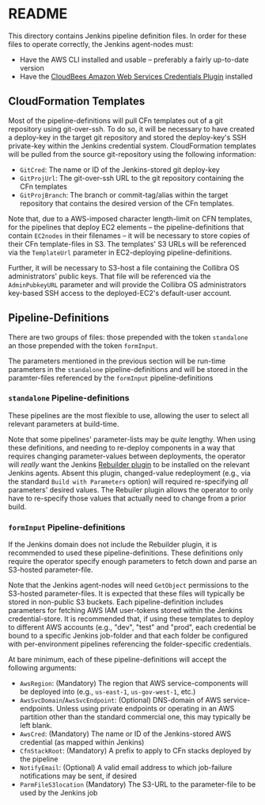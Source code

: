 # README

This directory contains Jenkins pipeline definition files. In order for these files to operate correctly, the Jenkins agent-nodes must:

* Have the AWS CLI installed and usable &ndash; preferably a fairly up-to-date version
* Have the [CloudBees Amazon Web Services Credentials Plugin](https://wiki.jenkins.io/display/JENKINS/CloudBees+AWS+Credentials+Plugin) installed

## CloudFormation Templates

Most of the pipeline-definitions will pull CFn templates out of a git repository using git-over-ssh. To do so, it will be necessary to have created a deploy-key in the target git repository and stored the deploy-key's SSH private-key within the Jenkins credential system. CloudFormation templates will be pulled from the source git-repository using the following information:

* `GitCred`: The name or ID of the Jenkins-stored git deploy-key
* `GitProjUrl`: The git-over-ssh URL to the git repository containing the CFn templates
* `GitProjBranch`: The branch or commit-tag/alias within the target repository that contains the desired version of the CFn templates.

Note that, due to a AWS-imposed character length-limit on CFN templates, for the pipelines that deploy EC2 elements &ndash; the pipeline-definitions that contain `EC2nodes` in their filenames &ndash; it will be necessary to store copies of their CFn template-files in S3. The templates' S3 URLs will be referenced via the `TemplateUrl` parameter in EC2-deploying pipeline-definitions.

Further, it will be necessary to S3-host a file containing the Collibra OS administrators' public keys. That file will be referenced via the `AdminPubkeyURL` parameter and will provide the Collibra OS administrators key-based SSH access to the deployed-EC2's default-user account.

## Pipeline-Definitions

There are two groups of files: those prepended with the token `standalone` an those prepended with the token `formInput`.

The parameters mentioned in the previous section will be run-time parameters in the `standalone` pipeline-definitions and will be stored in the paramter-files referenced by the `formInput` pipeline-definitions

### `standalone` Pipeline-definitions

These pipelines are the most flexible to use, allowing the user to select all relevant parameters at build-time. 

Note that some pipelines' parameter-lists may be _quite_ lengthy. When using these definitions, and needing to re-deploy components in a way that requires changing parameter-values between deployments, the operator will _really_ want the Jenkins [Rebuilder plugin](https://github.com/jenkinsci/rebuild-plugin) to be installed on the relevant Jenkins agents. Absent this plugin, changed-value redeployment (e.g., via the standard `Build with Parameters` option) will required re-specifying _all_ parameters' desired values. The Rebuiler plugin allows the operator to only have to re-specify those values that actually need to change from a prior build.

### `formInput` Pipeline-definitions

If the Jenkins domain does not include the Rebuilder plugin, it is recommended to used these pipeline-definitions. These definitions only require the operator specify enough parameters to fetch down and parse an S3-hosted parameter-file.

Note that the Jenkins agent-nodes will need `GetObject` permissions to the S3-hosted parameter-files. It is expected that these files will typically be stored in non-public S3 buckets. Each pipeline-definition includes parameters for fetching AWS IAM user-tokens stored within the Jenkins credential-store. It is recommended that, if using these templates to deploy to different AWS accounts (e.g., "dev", "test" and "prod", each credential be bound to a specific Jenkins job-folder and that each folder be configured with per-environment pipelines referencing the folder-specific credentials.

At bare minimum, each of these pipeline-definitions will accept the following arguments:

* `AwsRegion`: (Mandatory) The region that AWS service-components will be deployed into (e.g., `us-east-1`, `us-gov-west-1`, etc.)
* `AwsSvcDomain`/`AwsSvcEndpoint`: (Optional) DNS-domain of AWS service-endpoints. Unless using private endpoints or operating in an AWS partition other than the standard commercial one, this may typically be left blank.
* `AwsCred`: (Mandatory) The name or ID of the Jenkins-stored AWS credential (as mapped within Jenkins)
* `CfnStackRoot`: (Mandatory) A prefix to apply to CFn stacks deployed by the pipeline
* `NotifyEmail`: (Optional) A valid email address to which job-failure notifications may be sent, if desired
* `ParmFileS3location` (Mandatory) The S3-URL to the parameter-file to be used by the Jenkins job

